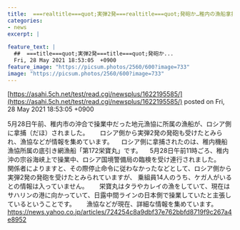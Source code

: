```yaml
---
title:  ===realtitle===quot;実弾2発===realtitle===quot;発砲か…稚内の漁船拿捕される ロシア国境警備局から臨検受け連行 乗組員14人ケガ情報なし  
categories:
- news
excerpt: |
  
feature_text: |
  ##  ===title===quot;実弾2発===title===quot;発砲か...
  Fri, 28 May 2021 18:53:05  +0900
feature_image: "https://picsum.photos/2560/600?image=733"
image: "https://picsum.photos/2560/600?image=733"
---
```


[https://asahi.5ch.net/test/read.cgi/newsplus/1622195585/](https://asahi.5ch.net/test/read.cgi/newsplus/1622195585/)
posted on Fri, 28 May 2021 18:53:05  +0900

<!--more-->

5月28日午前、稚内市の沖合で操業中だった地元漁協に所属の漁船が、ロシア側に拿捕（だほ）されました。　 　ロシア側から実弾2発の発砲も受けたとみられ、漁協などが情報を集めています。 　ロシア側に拿捕されたのは、稚内機船漁協所属の底引き網漁船「第172栄寶丸」です。 　5月28日午前11時ごろ、稚内沖の宗谷海峡上で操業中、ロシア国境警備局の臨検を受け連行されました。　 　関係者によりますと、その際停止命令に従わなかったなどとして、ロシア側から実弾2発の発砲を受けたとみられていますが、 乗組員14人のうち、ケガ人がいるとの情報は入っていません。　 　栄寶丸はタラやカレイの漁をしていて、現在はサハリンの港に向かっていて、日露中間ラインの日本側で操業していたと主張しているということです。　 　漁協などが現在、詳細な情報を集めています。 https://news.yahoo.co.jp/articles/724254c8a9dbf37e762bbfd8719f9c267a4e8952
